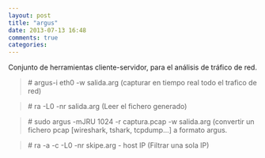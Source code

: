 ```yaml
---
layout: post
title: "argus"
date: 2013-07-13 16:48
comments: true
categories: 
---
```

Conjunto de herramientas cliente-servidor, para el análisis de tráfico de red. 

>\# argus-i eth0 -w salida.arg  (capturar en tiempo real todo el trafico de red)

>\# ra -L0 -nr salida.arg (Leer el fichero generado)

>\# sudo argus -mJRU 1024 -r captura.pcap -w salida.arg (convertir un fichero pcap [wireshark, tshark, tcpdump...] a formato argus.

>\# ra -a -c -L0 -nr skipe.arg - host IP (Filtrar una sola IP)

